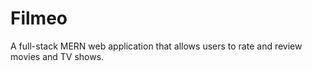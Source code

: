 # Filmeo
A full-stack MERN web application that allows users to rate and review movies and TV shows.
